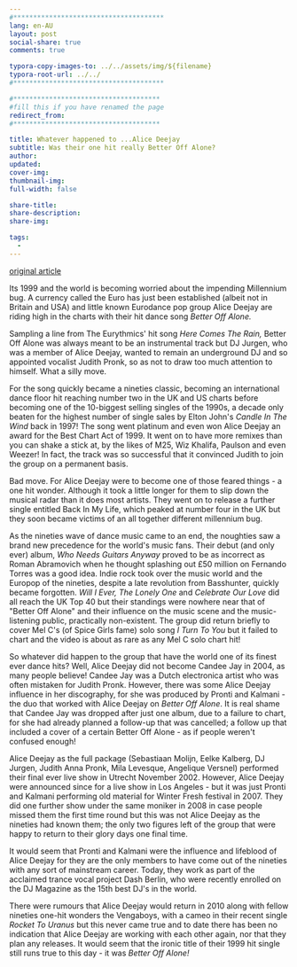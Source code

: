 ```yaml
---
#**************************************
lang: en-AU
layout: post
social-share: true
comments: true

typora-copy-images-to: ../../assets/img/${filename}
typora-root-url: ../../
#**************************************

#*************************************
#fill this if you have renamed the page
redirect_from:
#*************************************

title: Whatever happened to ...Alice Deejay
subtitle: Was their one hit really Better Off Alone?
author: 
updated: 
cover-img: 
thumbnail-img: 
full-width: false

share-title: 
share-description: 
share-img: 

tags:
  -
---
```


[original article](http://hangout.altsounds.com/features/129430-happened-alice-deejay.html)

Its 1999 and the world is becoming worried about the impending Millennium bug. A currency called the Euro has just been established (albeit not in Britain and USA) and little known Eurodance pop group Alice Deejay are riding high in the charts with their hit dance song *Better Off Alone.* 

Sampling a line from The Eurythmics' hit song *Here Comes The Rain,* Better Off Alone was always meant to be an instrumental track but DJ Jurgen, who was a member of Alice Deejay, wanted to remain an underground DJ and so appointed vocalist Judith Pronk, so as not to draw too much attention to himself. What a silly move.

For the song quickly became a nineties classic, becoming an international dance floor hit reaching number two in the UK and US charts before becoming one of the 10-biggest selling singles of the 1990s, a decade only beaten for the highest number of single sales by Elton John's *Candle In The Wind* back in 1997! The song went platinum and even won Alice Deejay an award for the Best Chart Act of 1999. It went on to have more remixes than you can shake a stick at, by the likes of M25, Wiz Khalifa, Paulson and even Weezer! In fact, the track was so successful that it convinced Judith to join the group on a permanent basis.


Bad move. For Alice Deejay were to become one of those feared things - a one hit wonder. Although it took a little longer for them to slip down the musical radar than it does most artists. They went on to release a further single entitled Back In My Life, which peaked at number four in the UK but they soon became victims of an all together different millennium bug.

As the nineties wave of dance music came to an end, the noughties saw a brand new precedence for the world's music fans. Their debut (and only ever) album, *Who Needs Guitars Anyway* proved to be as incorrect as Roman Abramovich when he thought splashing out £50 million on Fernando Torres was a good idea. Indie rock took over the music world and the Europop of the nineties, despite a late revolution from Basshunter, quickly became forgotten. *Will I Ever, The Lonely One* and *Celebrate Our Love* did all reach the UK Top 40 but their standings were nowhere near that of "Better Off Alone" and their influence on the music scene and the music-listening public, practically non-existent. The group did return briefly to cover Mel C's (of Spice Girls fame) solo song *I Turn To You* but it failed to chart and the video is about as rare as any Mel C solo chart hit!

So whatever did happen to the group that have the world one of its finest ever dance hits? Well, Alice Deejay did not become Candee Jay in 2004, as many people believe! Candee Jay was a Dutch electronica artist who was often mistaken for Judith Pronk. However, there was some Alice Deejay influence in her discography, for she was produced by Pronti and Kalmani - the duo that worked with Alice Deejay on *Better Off Alone*. It is real shame that Candee Jay was dropped after just one album, due to a failure to chart, for she had already planned a follow-up that was cancelled; a follow up that included a cover of a certain Better Off Alone - as if people weren't confused enough!

Alice Deejay as the full package (Sebastiaan Molijn, Eelke Kalberg, DJ Jurgen, Judith Anna Pronk, Mila Levesque, Angelique Versnel) performed their final ever live show in Utrecht November 2002. However, Alice Deejay were announced since for a live show in Los Angeles - but it was just Pronti and Kalmani performing old material for Winter Fresh festival in 2007. They did one further show under the same moniker in 2008 in case people missed them the first time round but this was not Alice Deejay as the nineties had known them; the only two figures left of the group that were happy to return to their glory days one final time.

It would seem that Pronti and Kalmani were the influence and lifeblood of Alice Deejay for they are the only members to have come out of the nineties with any sort of mainstream career. Today, they work as part of the acclaimed trance vocal project Dash Berlin, who were recently enrolled on the DJ Magazine as the 15th best DJ's in the world.

There were rumours that Alice Deejay would return in 2010 along with fellow nineties one-hit wonders the Vengaboys, with a cameo in their recent single *Rocket To Uranus* but this never came true and to date there has been no indication that Alice Deejay are working with each other again, nor that they plan any releases. It would seem that the ironic title of their 1999 hit single still runs true to this day - it was *Better Off Alone!*


